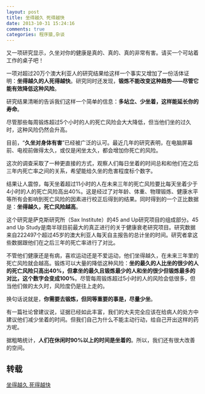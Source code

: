 ```yaml
---
layout: post
title: 坐得越久 死得越快
date: 2013-10-31 15:24:16
comments: true
categories: 程序猿,杂谈
---
```

又一项研究显示，久坐对你的健康是真的、真的、真的非常有害。请买一个可站着工作的桌子吧！

一项对超过20万个澳大利亚人的研究结果给这样一个事实又增加了一份活体证明：**坐得越久的人死得越快**。研究同时还发现，**锻炼不能改变这种趋势——尽管它能有效降低这种风险**。

研究结果清晰的告诉我们这样一个简单的信息：**多站立、少坐着，这样能延长你的寿命**。

尽管那些每周锻炼超过5个小时的人的死亡风险会大大降低，但当他们坐的过久时，这种风险仍然会升高。

目前，“**久坐对身体有害**”已经被广泛的认可。最近几年的研究表明，在电脑屏幕前、电视前做得太久，或仅是闲坐太久，都会增加你死亡的风险。

这次的调查采取了一种更直接的方式，观察人们每日坐着的时间总和和他们在之后三年内死亡率之间的关系，希望能给久坐的危害程度标个数字。

结果让人震惊，每天坐着超过11小时的人在未来三年的死亡风险要比每天坐着少于4小时的人的死亡风险高出40%。这是经过了对年龄、体重、物理锻炼、健康水平等所有会影响到死亡风险的因素进行校正后得到的结果。同时得到的一个正比数据是：**坐得越久，死亡风险越高**。

这个研究是萨克斯研究所（Sax Institute）的45 and Up研究项目的组成部分。45 and Up Study是南半球目前最大的真正进行的关于健康衰老研究项目。研究数据来自222497个超过45岁的澳大利亚人每天自主报告的总计坐的时间。研究者拿这些数据跟他们在之后三年的死亡率进行了对比。

不管他们健康还是有病，喜欢运动还是不爱运动，他们坐得越久，在未来三年里的死亡风险就会越高。锻炼可以大量的降低这种风险：**坐的最久的人比坐的很少的人的死亡风险只高出40%，但拿坐的最久且锻炼最少的人和坐的很少但锻炼最多的对比，这个数字会变成100%**。尽管每周锻炼超过5小时的人的风险会低很多，但当他们做的太久时，风险度仍是往上走的。

换句话说就是，**你需要去锻炼，但同等重要的事是，尽量少坐**。

有一篇社论曾建议说，证据已经如此丰富，我们的大夫完全应该在给病人的处方中建议他们减少坐着的时间。但我们自己为什么不能主动行动，给自己开出这样的药方呢。

据粗略统计，**人们在休闲时90%以上的时间是坐着的**。所以，我们还有很大改善的空间。

## 转载

[坐得越久 死得越快](http://www.aqee.net/he-who-sits-the-most-dies-the-soonest/)
